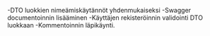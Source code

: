 -DTO luokkien nimeämiskäytännöt yhdenmukaiseksi
-Swagger documentoinnin lisääminen
-Käyttäjen rekisteröinnin validointi DTO luokkaan
-Kommentoinnin läpikäynti.
